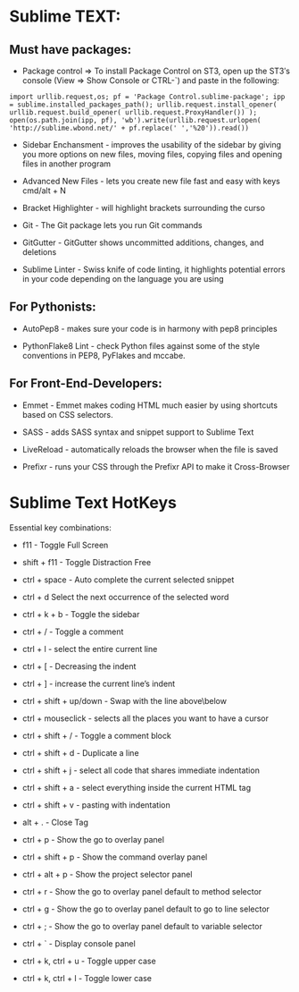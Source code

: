 # Sublime TEXT:

## Must have packages:

* Package control =>  To install Package Control on ST3, open up the ST3′s console (View => Show Console or CTRL-`) and paste in the following:

```
import urllib.request,os; pf = 'Package Control.sublime-package'; ipp = sublime.installed_packages_path(); urllib.request.install_opener( urllib.request.build_opener( urllib.request.ProxyHandler()) ); open(os.path.join(ipp, pf), 'wb').write(urllib.request.urlopen( 'http://sublime.wbond.net/' + pf.replace(' ','%20')).read())
```

* Sidebar Enchansment - improves the usability of the sidebar by giving you more options on new files, moving files, copying files and opening files in another program

* Advanced New Files - lets you create new file fast and easy with keys cmd/alt + N

* Bracket Highlighter - will highlight brackets surrounding the curso

* Git - The Git package lets you run Git commands

* GitGutter - GitGutter shows uncommitted additions, changes, and deletions

* Sublime Linter - Swiss knife of code linting, it highlights potential errors in your code depending on the language you are using

## For Pythonists:
* AutoPep8 - makes sure your code is in harmony with pep8 principles

* PythonFlake8 Lint - check Python files against some of the style conventions in PEP8, PyFlakes and mccabe.

## For Front-End-Developers:
* Emmet - Emmet makes coding HTML much easier by using shortcuts based on CSS selectors.

* SASS - adds SASS syntax and snippet support to Sublime Text

* LiveReload - automatically reloads the browser when the file is saved

* Prefixr - runs your CSS through the Prefixr API to make it Cross-Browser

# Sublime Text HotKeys

Essential key combinations:

* f11 - Toggle Full Screen
* shift + f11 - Toggle Distraction Free
* ctrl + space - Auto complete the current selected snippet
* ctrl + d Select the next occurrence of the selected word
* ctrl + k + b - Toggle the sidebar
* ctrl + / - Toggle a comment
* ctrl + l - select the entire current line
* ctrl + [ - Decreasing the indent
* ctrl + ] - increase the current line’s indent
* ctrl + shift + up/down - Swap with the line above\below
* ctrl + mouseclick - selects all the places you want to have a cursor
* ctrl + shift + / - Toggle a comment block
* ctrl + shift + d - Duplicate a line
* ctrl + shift + j - select all code that shares immediate indentation
* ctrl + shift + a - select everything inside the current HTML tag
* ctrl + shift + v - pasting with indentation

* alt + . - Close Tag
* ctrl + p - Show the go to overlay panel
* ctrl + shift + p - Show the command overlay panel
* ctrl + alt + p - Show the project selector panel
* ctrl + r - Show the go to overlay panel default to method selector
* ctrl + g - Show the go to overlay panel default to go to line selector
* ctrl + ; - Show the go to overlay panel default to variable selector
* ctrl + ` - Display console panel
* ctrl + k, ctrl + u - Toggle upper case
* ctrl + k, ctrl + l - Toggle lower case
